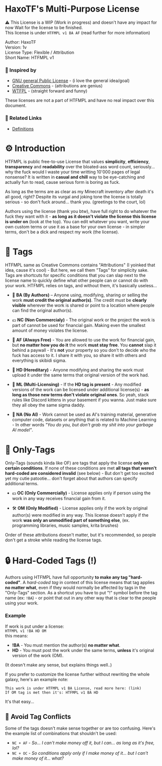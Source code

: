 # HaxoTF's Multi-Purpose License
⚠️ This License is a WIP (Work in progress) and doesn't have any impact for now Wait for the license to be finished. <br>
This license is under `HTFMPL v1 BA AF` (read further for more information)<br>

Author: HaxoTF <br>
Version: 1v <br>
License Type: Flexible / Attribution <br>
Short Name: HTFMPL v1

### 📌 Inspired by
- [GNU general Public License](https://www.gnu.org/licenses/gpl-3.0.en.html) - (i love the general idea/goal)
- [Creative Commons](https://creativecommons.org/) - (attributions are genius)
- [WTFPL](https://en.wikipedia.org/wiki/WTFPL) - (straight forward and funny)

These licenses are not a part of HTFMPL and have no real impact over this document.

### 🔗 Related Links
- [Definitions](definitions.md)


# ⚙️ Introduction
HTFMPL is public free-to-use License that values **simplicity**, **efficiency**, **transparency** and **readability** over the bloated-ass word count, seriously... why the fuck would I waste your time writting 10'000 pages of legal nonsense? It is written in **casual and chill** way to be eye-catching and actually fun to read, cause serious form is boring as fuck.

As long as the terms are as clear as my Minecraft inventory after death it's all good, right? Despite its vurgal and joking tone the license is totally serious - so don't fuck around... thank you. (greetings to the court, lol)

Authors using the license (thank you btw), have full right to do whatever the fuck they want with it - **as long as it doesn't violate the license this license is under on** (look at the top). You can edit whatever you want, write your own custom terms or use it as a base for your own license - in simpler terms, don't be a dick and respect my work (the license).



# 🧩 Tags
HTFMPL same as Creative Commons contains "Attributions" (I yoinked that idea, cause it's cool) - But here, we call them "Tags" for simplicity sake. Tags are shortcuts for specific conditions that you can slap next to the license name to quickly define what other people can or cannot do with your work. HTFMPL relies on tags, and without them, it's basically useless...


- 👤 **BA (By Authors)** – Anyone using, modifying, sharing or selling the work **must credit the original author(s)**. The credit must be **clearly visible** wherever the work is shared or point to a location where people can find the original author(s).

- 💵 **NC (Non Commercialy)** - The original work or the project the work is part of cannot be used for financial gain. Making even the smallest amount of money violates the license.

- 🪽 **AF (Always Free)** - You are allowed to use the work for financial gain, but **no matter how you do it** the work **must stay free**. You **cannot** slap it behind a paywall - It's **not** your property so you don't to decide who the fuck has access to it. I share it with you, so share it with others and everything is skibidi sigma.

- 👶 **HD (Hereditary)** - Anyone modifying and sharing the work must upload it under the same terms that original version of the work had.

- 🔁 **ML (Multi-Licensing)** - If the **HD tag is present** - Any modified versions of the work can be licensed under additional license(s) - **as long as those new terms don't violate original ones**. So yeah, stack rules like Discord kittens in your basement if you wanna. Just make sure they all obey the same sigma daddy.

- 🤖 **NA (No AI)** - Work cannot be used as AI's training material, generative computer code, datasets or anything that is related to Machine Learning - In other words *"You do you, but don't grab my shit into your garbage AI model"*.



# 📘 Only-Tags
Only-Tags (sounds kinda like OF) are tags that apply the license **only on certain conditions**. If none of these conditions are met **all tags that weren't hard-coded are considered invalid** (see below) - But don't get too excited yet my cutie patootie... don't forget about that authors can specify additional terms.

- 💵 **OC (Only Commercially)** - License applies only if person using the work in any way receives financial gain from it. 

- 🛠️ **OM (Only Modified)** - License applies only if the work by original author(s) were modified in any way. This license doesn't apply if the work **was only an unmodified part of something else**, (ex. programming libraries, music samples, krita brushes)

Order of these attributions doesn't matter, but it's recommended, so people don't get a stroke while reading the license tags.



# 🔒 Hard-Coded Tags (!)
Authors using HTFMPL have full opportunity **to make any tag "hard-coded"**. A *hard-coded tag* in context of this license means that tag applies **no matter what**, even if they would normally be affected by tags in the "Only-Tags" section. As a shortcut you have to put "!" symbol before the tag name (ex: `!BA`) - or point that out in any other way that is clear to the people using your work.

### Example
If work is put under a license: <br>
`HTFMPL v1 !BA HD OM` <br>
this means:
- **!BA** - You must mention the author(s) **no matter what**.
- **HD** - You must post the work under the same terms, **unless** it's original version of the work (OM).

(It doesn't make any sense, but explains things well..)

If you prefer to customize the license further without rewriting the whole galaxy, here's an example note:
```
This work is under HTFMPL v1 BA License, read more here: (link)
If OM tag is met then it's: HTFMPL v1 BA HD
```
It's that easy...

## 🤬 Avoid Tag Conflicts
Some of the tags doesn't make sense together or are too confusing. Here's the example list of combinations that shouldn't be used:

- `NC + AF` - *So... I can't make money off it, but I can... as long as it's free, lol?*
- `NC + OC` - *So conditions apply only if I make money of it... but I can't make money of it... what?*